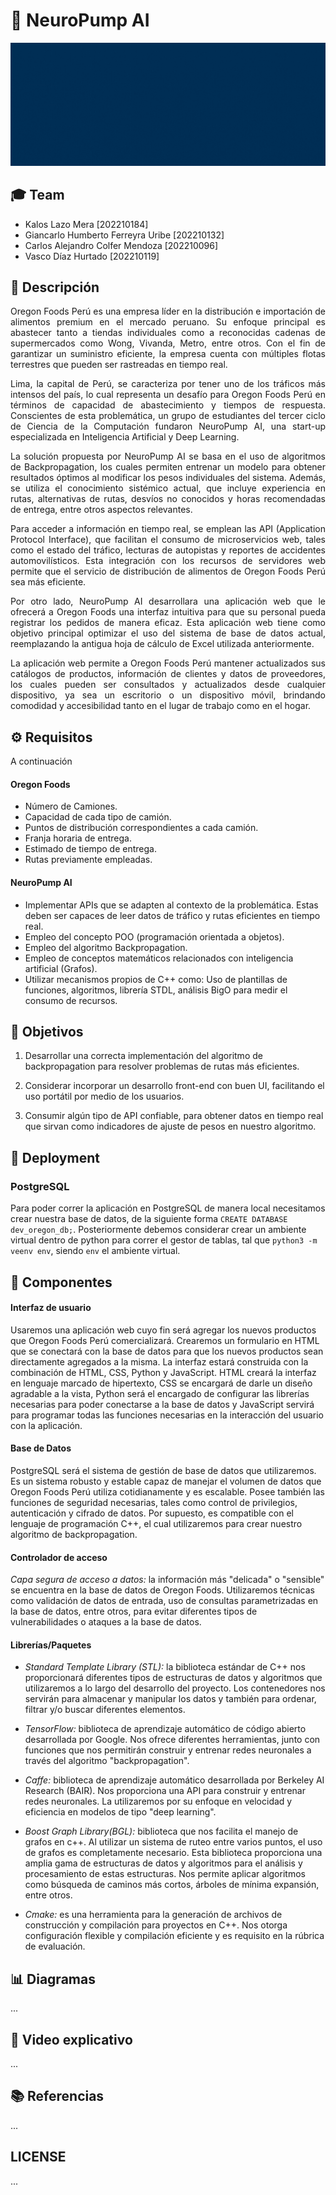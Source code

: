 # 🧠 NeuroPump AI

<img src="src/neuro_pump.gif"></img> 

## 🎓 Team
- Kalos Lazo Mera [202210184]
- Giancarlo Humberto Ferreyra Uribe [202210132]
- Carlos Alejandro Colfer Mendoza [202210096]
- Vasco Díaz Hurtado [202210119]


## 📝 Descripción
<p align="justify">
Oregon Foods Perú es una empresa líder en la distribución e importación de alimentos premium en el mercado peruano. Su enfoque principal es abastecer tanto a tiendas individuales como a reconocidas cadenas de supermercados como Wong, Vivanda, Metro, entre otros. Con el fin de garantizar un suministro eficiente, la empresa cuenta con múltiples flotas terrestres que pueden ser rastreadas en tiempo real.
</p>

<p align="justify">
Lima, la capital de Perú, se caracteriza por tener uno de los tráficos más intensos del país, lo cual representa un desafío para Oregon Foods Perú en términos de capacidad de abastecimiento y tiempos de respuesta. Conscientes de esta problemática, un grupo de estudiantes del tercer ciclo de Ciencia de la Computación fundaron NeuroPump AI, una start-up especializada en Inteligencia Artificial y Deep Learning.
</p>

<p align="justify">
La solución propuesta por NeuroPump AI se basa en el uso de algoritmos de Backpropagation, los cuales permiten entrenar un modelo para obtener resultados óptimos al modificar los pesos individuales del sistema. Además, se utiliza el conocimiento sistémico actual, que incluye experiencia en rutas, alternativas de rutas, desvíos no conocidos y horas recomendadas de entrega, entre otros aspectos relevantes.
</p>

<p align="justify">
Para acceder a información en tiempo real, se emplean las API (Application Protocol Interface), que facilitan el consumo de microservicios web, tales como el estado del tráfico, lecturas de autopistas y reportes de accidentes automovilísticos. Esta integración con los recursos de servidores web permite que el servicio de distribución de alimentos de Oregon Foods Perú sea más eficiente.
</p>

<p align="justify">
Por otro lado, NeuroPump AI desarrollara una aplicación web que le ofrecerá a Oregon Foods una interfaz intuitiva para que su personal pueda registrar los pedidos de manera eficaz. Esta aplicación web tiene como objetivo principal optimizar el uso del sistema de base de datos actual, reemplazando la antigua hoja de cálculo de Excel utilizada anteriormente.
</p>

<p align="justify">
 La aplicación web permite a Oregon Foods Perú mantener actualizados sus catálogos de productos, información de clientes y datos de proveedores, los cuales pueden ser consultados y actualizados desde cualquier dispositivo, ya sea un escritorio o un dispositivo móvil, brindando comodidad y accesibilidad tanto en el lugar de trabajo como en el hogar.
</p>


## ⚙️ Requisitos
A continuación

#### Oregon Foods
- Número de Camiones.
- Capacidad de cada tipo de camión.
- Puntos de distribución correspondientes a cada camión.
- Franja horaria de entrega.
- Estimado de tiempo de entrega.
- Rutas previamente empleadas.
#### NeuroPump AI
- Implementar APIs que se adapten al contexto de la problemática. Estas deben ser capaces de leer datos de tráfico y rutas eficientes en tiempo real.
- Empleo del concepto POO (programación orientada a objetos).
- Empleo del algoritmo Backpropagation.
- Empleo de conceptos matemáticos relacionados con inteligencia artificial (Grafos).
- Utilizar mecanismos propios de C++ como: Uso de plantillas de funciones, algoritmos, librería STDL, análisis BigO para medir el consumo de recursos. 


## 🎯 Objetivos
1. Desarrollar una correcta implementación del algoritmo de backpropagation para resolver problemas de rutas más eficientes.

2. Considerar incorporar un desarrollo front-end con buen UI, facilitando el uso portátil por medio de los usuarios.

3. Consumir algún tipo de API confiable, para obtener datos en tiempo real que sirvan como indicadores de ajuste de pesos en nuestro algoritmo.


## 🚀 Deployment
### PostgreSQL
Para poder correr la aplicación en PostgreSQL de manera local necesitamos crear nuestra base de datos, de la siguiente forma `CREATE DATABASE dev_oregon_db;`. Posteriormente debemos considerar crear un ambiente virtual dentro de python para correr el gestor de tablas, tal que `python3 -m veenv env`, siendo `env` el ambiente virtual.

## 💽 Componentes
#### Interfaz de usuario
Usaremos una aplicación web cuyo fin será agregar los nuevos productos que Oregon Foods Perú comercializará. Crearemos un formulario en HTML que se conectará con la base de datos para que los nuevos productos sean directamente agregados a la misma. La interfaz estará construida con la combinación de HTML, CSS, Python y JavaScript. HTML creará la interfaz en lenguaje marcado de hipertexto, CSS se encargará de darle un diseño agradable a la vista, Python será el encargado de configurar las librerías necesarias para poder conectarse a la base de datos y JavaScript servirá para programar todas las funciones necesarias en la interacción del usuario con la aplicación.
#### Base de Datos
PostgreSQL será el sistema de gestión de base de datos que utilizaremos. Es un sistema robusto y estable capaz de manejar el volumen de datos que Oregon Foods Perú utiliza cotidianamente y es escalable. Posee también las funciones de seguridad necesarias, tales como control de privilegios, autenticación y cifrado de datos. Por supuesto, es compatible con el lenguaje de programación C++, el cual utilizaremos para crear nuestro algoritmo de backpropagation. 

#### Controlador de acceso
*Capa segura de acceso a datos:* la información más "delicada" o "sensible" se encuentra en la base de datos de Oregon Foods. Utilizaremos técnicas como validación de datos de entrada, uso de consultas parametrizadas en la base de datos, entre otros, para evitar diferentes tipos de vulnerabilidades o ataques a la base de datos. 

#### Librerías/Paquetes
- *Standard Template Library (STL):* la biblioteca estándar de C++ nos proporcionará diferentes tipos de estructuras de datos y algoritmos que utilizaremos a lo largo del desarrollo del proyecto. Los contenedores nos servirán para almacenar y manipular los datos y también para ordenar, filtrar y/o buscar diferentes elementos.

- *TensorFlow:* biblioteca de aprendizaje automático de código abierto desarrollada por Google. Nos ofrece diferentes herramientas, junto con funciones que nos permitirán construir y entrenar redes neuronales a través del algoritmo "backpropagation".

- *Caffe:* biblioteca de aprendizaje automático desarrollada por Berkeley AI Research (BAIR). Nos proporciona una API para construir y entrenar redes neuronales. La utilizaremos por su enfoque en velocidad y eficiencia en modelos de tipo "deep learning".

- *Boost Graph Library(BGL):* biblioteca que nos facilita el manejo de grafos en c++. Al utilizar un sistema de ruteo entre varios puntos, el uso de grafos es completamente necesario. Esta biblioteca proporciona una amplia gama de estructuras de datos y algoritmos para el análisis y procesamiento de estas estructuras. Nos permite aplicar algoritmos como búsqueda de caminos más cortos, árboles de mínima expansión, entre otros. 

- *Cmake:* es una herramienta para la generación de archivos de construcción y compilación para proyectos en C++. Nos otorga configuración flexible y compilación eficiente y es requisito en la rúbrica de evaluación.

## 📊  Diagramas
...


## 🎥 Video explicativo
...


## 📚 Referencias
...

## LICENSE
...